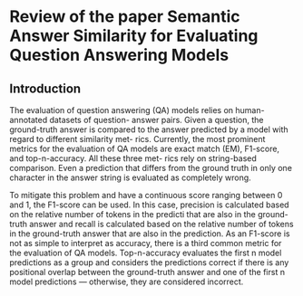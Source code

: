 # Review of the paper Semantic Answer Similarity for Evaluating Question Answering Models
## Introduction
The evaluation of question answering (QA) models relies on human-annotated datasets of question- answer pairs. Given a question, the ground-truth answer is compared to the answer predicted by a model with regard to different similarity met- rics. Currently, the most prominent metrics for the evaluation of QA models are exact match (EM), F1-score, and top-n-accuracy. All these three met- rics rely on string-based comparison. Even a prediction that differs from the ground truth in only one character in the answer string is evaluated as completely wrong. 

To mitigate this problem and have a continuous score ranging between 0 and 1, the F1-score can be used. In this case, precision is calculated based on the relative number of tokens in the predicti that are also in the ground-truth answer and recall is calculated based on the relative number of tokens in the ground-truth answer that are also in the prediction. As an F1-score is not as simple to interpret as accuracy, there is a third common metric for the evaluation of QA models. Top-n-accuracy evaluates the first n model predictions as a group and considers the predictions correct if there is any positional overlap between the ground-truth answer and one of the first n model predictions — otherwise, they are considered incorrect.
